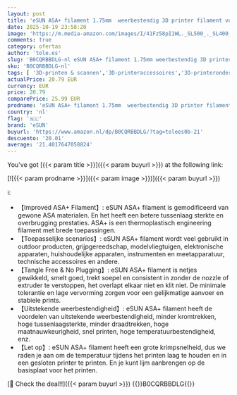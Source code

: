 ```yaml
---
layout: post
title: 'eSUN ASA+ filament 1.75mm  weerbestendig 3D printer filament voor functionele onderdelen voor buiten  1KG spoel 3D print filament voor 3D printers  Zwart  1KG '
date: 2025-10-19 23:58:20
image: 'https://m.media-amazon.com/images/I/41Fz58pI1WL._SL500_._SL400_.jpg'
comments: true
category: ofertas
author: 'tole.es'
slug: 'B0CQRBBDLG-nl eSUN ASA+ filament 1.75mm weerbestendig 3D printer...'
sku: 'B0CQRBBDLG-nl'
tags: [ '3D-printen & scannen','3D-printeraccessoires','3D-printeronderdelen & 3D-printeraccessoires','Zakelijk, industrie & wetenschap','esun','🇳🇱', ]
actualPrice: 20.79 EUR
currency: EUR
price: 20.79
comparePrice: 25.99 EUR
prodname: 'eSUN ASA+ filament 1.75mm  weerbestendig 3D printer filament voor functionele onderdelen voor buiten  1KG spoel 3D print filament voor 3D printers  Zwart  1KG '
country: 'nl'
flag: '🇳🇱'
brand: 'eSUN'
buyurl: 'https://www.amazon.nl/dp/B0CQRBBDLG/?tag=tolees0b-21'
descuento: '20.01'
average: '21.4017647058824'
---
```


You've got [{{< param title >}}]({{< param buyurl >}}) at the following link:

[![{{< param prodname >}}]({{< param image >}})]({{< param buyurl >}})

ℹ️:

- 【Improved ASA+ Filament】: eSUN ASA+ filament is gemodificeerd van gewone ASA materialen. En het heeft een betere tussenlaag sterkte en overbrugging prestaties. ASA+ is een thermoplastisch engineering filament met brede toepassingen.
- 【Toepasselijke scenarios】: eSUN ASA+ filament wordt veel gebruikt in outdoor producten, grijpgereedschap, modelvliegtuigen, elektronische apparaten, huishoudelijke apparaten, instrumenten en meetapparatuur, technische accessoires en andere.
- 【Tangle Free & No Plugging】: eSUN ASA+ filament is netjes gewikkeld, smelt goed, trekt soepel en consistent in zonder de nozzle of extruder te verstoppen, het overlapt elkaar niet en klit niet. De minimale tolerantie en lage vervorming zorgen voor een gelijkmatige aanvoer en stabiele prints.
- 【Uitstekende weerbestendigheid】: eSUN ASA+ filament heeft de voordelen van uitstekende weerbestendigheid, minder kromtrekken, hoge tussenlaagsterkte, minder draadtrekken, hoge maatnauwkeurigheid, snel printen, hoge temperatuurbestendigheid, enz.
- 【Let op】: eSUN ASA+ filament heeft een grote krimpsnelheid, dus we raden je aan om de temperatuur tijdens het printen laag te houden en in een gesloten printer te printen. En je kunt lijm aanbrengen op de basisplaat voor het printen.

[🛒 Check the deal!!]({{< param buyurl >}})
{{<world>}}B0CQRBBDLG{{</world>}}
